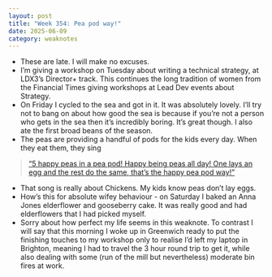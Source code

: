 ```yaml
---
layout: post
title: "Week 354: Pea pod way!"
date: 2025-06-09
category: weaknotes
---
```


* These are late. I will make no excuses.
* I’m giving a workshop on Tuesday about writing a technical strategy, at LDX3’s Director+ track. This continues the long tradition of women from the Financial Times giving workshops at Lead Dev events about Strategy.
* On Friday I cycled to the sea and got in it. It was absolutely lovely. I’ll try not to bang on about how good the sea is because if you’re not a person who gets in the sea then it’s incredibly boring. It’s great though.
I also ate the first broad beans of the season.
* The peas are providing a handful of pods for the kids every day. When they eat them, they sing
> [“5 happy peas in a pea pod! Happy being peas all day! One lays an egg and the rest do the same, that’s the happy pea pod way!”](https://numberblocks.fandom.com/wiki/Hen_House_Hop)

* That song is really about Chickens. My kids know peas don’t lay eggs.
* How’s this for absolute wifey behaviour - on Saturday I baked an Anna Jones elderflower and gooseberry cake. It was really good and had elderflowers that I had picked myself.
* Sorry about how perfect my life seems in this weaknote. To contrast I will say that this morning I woke up in Greenwich ready to put the finishing touches to my workshop only to realise I’d left my laptop in Brighton, meaning I had to travel the 3 hour round trip to get it, while also dealing with some (run of the mill but nevertheless) moderate bin fires at work.
